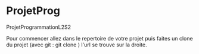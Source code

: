 # ProjetProg
ProjetProgrammationL2S2

Pour commencer allez dans le repertoire de votre projet puis faites un clone du projet (avec git : git clone <url>) l'url se trouve sur la droite.
 
